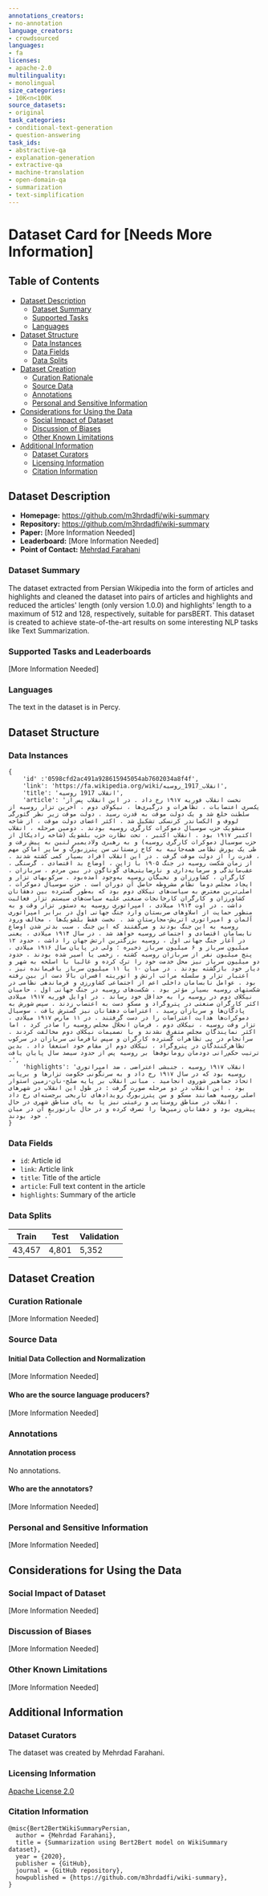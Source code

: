 ```yaml
---
annotations_creators:
- no-annotation
language_creators:
- crowdsourced
languages:
- fa
licenses:
- apache-2.0
multilinguality:
- monolingual
size_categories:
- 10K<n<100K
source_datasets:
- original
task_categories:
- conditional-text-generation
- question-answering
task_ids:
- abstractive-qa
- explanation-generation
- extractive-qa
- machine-translation
- open-domain-qa
- summarization
- text-simplification
---
```


# Dataset Card for [Needs More Information]

## Table of Contents
- [Dataset Description](#dataset-description)
  - [Dataset Summary](#dataset-summary)
  - [Supported Tasks](#supported-tasks-and-leaderboards)
  - [Languages](#languages)
- [Dataset Structure](#dataset-structure)
  - [Data Instances](#data-instances)
  - [Data Fields](#data-instances)
  - [Data Splits](#data-instances)
- [Dataset Creation](#dataset-creation)
  - [Curation Rationale](#curation-rationale)
  - [Source Data](#source-data)
  - [Annotations](#annotations)
  - [Personal and Sensitive Information](#personal-and-sensitive-information)
- [Considerations for Using the Data](#considerations-for-using-the-data)
  - [Social Impact of Dataset](#social-impact-of-dataset)
  - [Discussion of Biases](#discussion-of-biases)
  - [Other Known Limitations](#other-known-limitations)
- [Additional Information](#additional-information)
  - [Dataset Curators](#dataset-curators)
  - [Licensing Information](#licensing-information)
  - [Citation Information](#citation-information)

## Dataset Description

- **Homepage:** https://github.com/m3hrdadfi/wiki-summary
- **Repository:** https://github.com/m3hrdadfi/wiki-summary
- **Paper:** [More Information Needed]
- **Leaderboard:** [More Information Needed]
- **Point of Contact:** [Mehrdad Farahani](mailto:m3hrdadphi@gmail.com)

### Dataset Summary

The dataset extracted from Persian Wikipedia into the form of articles and highlights and cleaned the dataset into pairs of articles and highlights and reduced the articles' length (only version 1.0.0) and highlights' length to a maximum of 512 and 128, respectively, suitable for parsBERT. This dataset is created to achieve state-of-the-art results on some interesting NLP tasks like Text Summarization.

### Supported Tasks and Leaderboards

[More Information Needed]

### Languages

The text in the dataset is in Percy.

## Dataset Structure

### Data Instances

```
{
    'id' :'0598cfd2ac491a928615945054ab7602034a8f4f',
    'link': 'https://fa.wikipedia.org/wiki/انقلاب_1917_روسیه',
    'title': 'انقلاب 1917 روسیه',
    'article': 'نخست انقلاب فوریه ۱۹۱۷ رخ داد . در این انقلاب پس از یک‌سری اعتصابات ، تظاهرات و درگیری‌ها ، نیکولای دوم ، آخرین تزار روسیه از سلطنت خلع شد و یک دولت موقت به قدرت رسید . دولت موقت زیر نظر گئورگی لووف و الکساندر کرنسکی تشکیل شد . اکثر اعضای دولت موقت ، از شاخه منشویک حزب سوسیال دموکرات کارگری روسیه بودند . دومین مرحله ، انقلاب اکتبر ۱۹۱۷ بود . انقلاب اکتبر ، تحت نظارت حزب بلشویک (شاخه رادیکال از حزب سوسیال دموکرات کارگری روسیه) و به رهبری ولادیمیر لنین به پیش رفت و طی یک یورش نظامی همه‌جانبه به کاخ زمستانی سن پترزبورگ و سایر اماکن مهم ، قدرت را از دولت موقت گرفت . در این انقلاب افراد بسیار کمی کشته شدند . از زمان شکست روسیه در جنگ ۱۹۰۵ با ژاپن ، اوضاع بد اقتصادی ، گرسنگی ، عقب‌ماندگی و سرمایه‌داری و نارضایتی‌های گوناگون در بین مردم ، سربازان ، کارگران ، کشاورزان و نخبگان روسیه به‌وجود آمده‌بود . سرکوبهای تزار و ایجاد مجلس دوما نظام مشروطه حاصل آن دوران است . حزب سوسیال دموکرات ، اصلی‌ترین معترض به سیاست‌های نیکلای دوم بود که به‌طور گسترده بین دهقانان کشاورزان و کارگران کارخانجات صنعتی علیه سیاست‌های سیستم تزار فعالیت داشت . در اوت ۱۹۱۴ میلادی ، امپراتوری روسیه به دستور تزار وقت و به منظور حمایت از اسلاوهای صربستان وارد جنگ جهانی اول در برابر امپراتوری آلمان و امپراتوری اتریش-مجارستان شد . نخست فقط بلشویک‌ها ، مخالف ورود روسیه به این جنگ بودند و می‌گفتند که این جنگ ، سبب بدتر شدن اوضاع نابسامان اقتصادی و اجتماعی روسیه خواهد شد . در سال ۱۹۱۴ میلادی ، یعنی در آغاز جنگ جهانی اول ، روسیه بزرگترین ارتش جهان را داشت ، حدود ۱۲ میلیون سرباز و ۶ میلیون سرباز ذخیره ؛ ولی در پایان سال ۱۹۱۶ میلادی ، پنج میلیون نفر از سربازان روسیه کشته ، زخمی یا اسیر شده بودند . حدود دو میلیون سرباز نیز محل خدمت خود را ترک کرده و غالبا با اسلحه به شهر و دیار خود بازگشته بودند . در میان ۱۰ یا ۱۱ میلیون سرباز باقی‌مانده نیز ، اعتبار تزار و سلسله مراتب ارتش و اتوریته افسران بالا دست از بین رفته بود . عوامل نابسامان داخلی اعم از اجتماعی کشاورزی و فرماندهی نظامی در شکستهای روسیه بسیار مؤثر بود . شکست‌های روسیه در جنگ جهانی اول ، حامیان نیکلای دوم در روسیه را به حداقل خود رساند . در اوایل فوریه ۱۹۱۷ میلادی اکثر کارگران صنعتی در پتروگراد و مسکو دست به اعتصاب زدند . سپس شورش به پادگان‌ها و سربازان رسید . اعتراضات دهقانان نیز گسترش یافت . سوسیال دموکرات‌ها هدایت اعتراضات را در دست گرفتند . در ۱۱ مارس ۱۹۱۷ میلادی ، تزار وقت روسیه ، نیکلای دوم ، فرمان انحلال مجلس روسیه را صادر کرد ، اما اکثر نمایندگان مجلس متفرق نشدند و با تصمیمات نیکلای دوم مخالفت کردند . سرانجام در پی تظاهرات گسترده کارگران و سپس نافرمانی سربازان در سرکوب تظاهرکنندگان در پتروگراد ، نیکلای دوم از مقام خود استعفا داد . بدین ترتیب حکم‌رانی دودمان رومانوف‌ها بر روسیه پس از حدود سیصد سال پایان یافت .',
    'highlights': 'انقلاب ۱۹۱۷ روسیه ، جنبشی اعتراضی ، ضد امپراتوری روسیه بود که در سال ۱۹۱۷ رخ داد و به سرنگونی حکومت تزارها و برپایی اتحاد جماهیر شوروی انجامید . مبانی انقلاب بر پایه صلح-نان-زمین استوار بود . این انقلاب در دو مرحله صورت گرفت : در طول این انقلاب در شهرهای اصلی روسیه همانند مسکو و سن پترزبورگ رویدادهای تاریخی برجسته‌ای رخ داد . انقلاب در مناطق روستایی و رعیتی نیز پا به پای مناطق شهری در حال پیشروی بود و دهقانان زمین‌ها را تصرف کرده و در حال بازتوزیع آن در میان خود بودند .'
}
```

### Data Fields

- `id`: Article id
- `link`: Article link
- `title`: Title of the article
- `article`: Full text content in the article
- `highlights`: Summary of the article

### Data Splits

|    Train    |     Test    |  Validation |
|-------------|-------------|-------------| 
|   43,457    |     4,801   |    5,352    |

## Dataset Creation

### Curation Rationale

[More Information Needed]

### Source Data

#### Initial Data Collection and Normalization

[More Information Needed]

#### Who are the source language producers?

[More Information Needed]

### Annotations

#### Annotation process

No annotations.

#### Who are the annotators?

[More Information Needed]

### Personal and Sensitive Information

[More Information Needed]

## Considerations for Using the Data

### Social Impact of Dataset

[More Information Needed]

### Discussion of Biases

[More Information Needed]

### Other Known Limitations

[More Information Needed]

## Additional Information

### Dataset Curators

The dataset was created by Mehrdad Farahani.

### Licensing Information

[Apache License 2.0](https://github.com/m3hrdadfi/wiki-summary/blob/master/LICENSE)

### Citation Information

```
@misc{Bert2BertWikiSummaryPersian,
  author = {Mehrdad Farahani},
  title = {Summarization using Bert2Bert model on WikiSummary dataset},
  year = {2020},
  publisher = {GitHub},
  journal = {GitHub repository},
  howpublished = {https://github.com/m3hrdadfi/wiki-summary},
}
```
